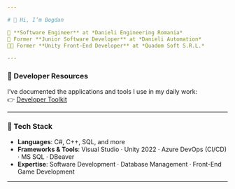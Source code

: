 ```yaml
---

# 👋 Hi, I’m Bogdan

💼 **Software Engineer** at *Danieli Engineering Romania*  
💼 Former **Junior Software Developer** at *Danieli Automation*  
👨‍💻 Former **Unity Front-End Developer** at *Quadom Soft S.R.L.*  

---
```


### 📂 Developer Resources
I’ve documented the applications and tools I use in my daily work:  
👉 [Developer Toolkit](./DeveloperToolkit/README.md)

---

### 🚀 Tech Stack
- **Languages**: C#, C++, SQL, and more  
- **Frameworks & Tools**: Visual Studio · Unity 2022 · Azure DevOps (CI/CD) · MS SQL · DBeaver  
- **Expertise**: Software Development · Database Management · Front-End Game Development  

---
